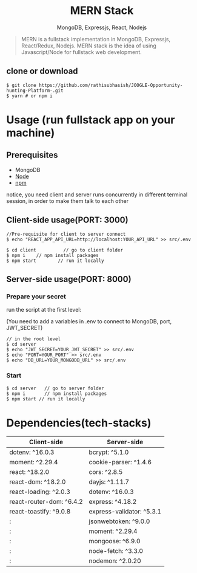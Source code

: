 <h1 align="center">
MERN Stack
</h1>
<p align="center">
MongoDB, Expressjs, React, Nodejs
</p>

> MERN is a fullstack implementation in MongoDB, Expressjs, React/Redux, Nodejs.
MERN stack is the idea of using Javascript/Node for fullstack web development.

## clone or download
```terminal
$ git clone https://github.com/rathisubhasish/JOOGLE-Opportunity-hunting-Platform-.git
$ yarn # or npm i
```

# Usage (run fullstack app on your machine)

## Prerequisites
- MongoDB
- [Node](https://nodejs.org/en/download/)
- [npm](https://nodejs.org/en/download/package-manager/)

notice, you need client and server runs concurrently in different terminal session, in order to make them talk to each other

## Client-side usage(PORT: 3000)

```terminal
//Pre-requisite for client to server connect
$ echo "REACT_APP_API_URL=http://localhost:YOUR_API_URL" >> src/.env
```

```terminal
$ cd client          // go to client folder
$ npm i    // npm install packages
$ npm start        // run it locally
```

## Server-side usage(PORT: 8000)

### Prepare your secret

run the script at the first level:

(You need to add a variables in .env to connect to MongoDB, port, JWT_SECRET)

```terminal
// in the root level
$ cd server
$ echo "JWT_SECRET=YOUR_JWT_SECRET" >> src/.env
$ echo "PORT=YOUR_PORT" >> src/.env
$ echo "DB_URL=YOUR_MONGODB_URL" >> src/.env
```

### Start

```terminal
$ cd server   // go to server folder
$ npm i       // npm install packages
$ npm start // run it locally
```

# Dependencies(tech-stacks)
Client-side | Server-side
--- | ---
dotenv: ^16.0.3|bcrypt: ^5.1.0
moment: ^2.29.4 | cookie-parser: ^1.4.6
react: ^18.2.0 | cors: ^2.8.5
react-dom: ^18.2.0 | dayjs: ^1.11.7
react-loading: ^2.0.3 | dotenv: ^16.0.3
react-router-dom: ^6.4.2 | express: ^4.18.2
react-toastify: ^9.0.8 | express-validator: ^5.3.1
: | jsonwebtoken: ^9.0.0
: | moment: ^2.29.4
: | mongoose: ^6.9.0
: | node-fetch: ^3.3.0
: | nodemon: ^2.0.20
